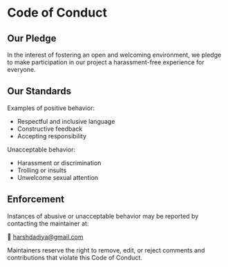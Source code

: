 # Code of Conduct

## Our Pledge

In the interest of fostering an open and welcoming environment, we pledge to make participation in our project a harassment-free experience for everyone.

## Our Standards

Examples of positive behavior:

- Respectful and inclusive language
- Constructive feedback
- Accepting responsibility

Unacceptable behavior:

- Harassment or discrimination
- Trolling or insults
- Unwelcome sexual attention

## Enforcement

Instances of abusive or unacceptable behavior may be reported by contacting the maintainer at:

📧 harshdadiya@gmail.com

Maintainers reserve the right to remove, edit, or reject comments and contributions that violate this Code of Conduct.
